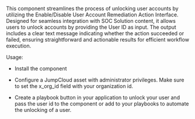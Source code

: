 This component streamlines the process of unlocking user accounts by utilizing the Enable/Disable User Account Remediation Action Interface. Designed for seamless integration with SOC Solution content, it allows users to unlock accounts by providing the User ID as input. The output includes a clear text message indicating whether the action succeeded or failed, ensuring straightforward and actionable results for efficient workflow execution.

Usage:

- Install the component

- Configure a JumpCloud asset with administrator privileges. Make sure to set the x_org_id field with your organization id.

- Create a playbook button in your application to unlock your user and pass the user id to the component or add to your playbooks to automate the unlocking of a user.